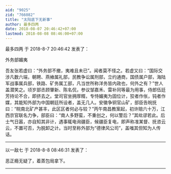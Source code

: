 ```yaml
---
aid: "9025"
zid: "766082"
title: "太阳底下无新事"
author: 最多四两
date: 2018-08-07 20:46:42+07:00
lastmod: 2018-08-08 08:46:00+07:00
---
```


最多四两 于 2018-8-7 20:46:42 发表了：

外务部媚夷

吾友张若虚曰：“外务部不撤，夷难且未已”。闻者莫不怪之。若虚又曰：“国际交涉凡数六端，朝聘、燕飨属礼部，民教争讼属刑部，立约通商，国债属户部，海陆军战事属兵部，铁路、矿务属工部，凡当世所称洋务皆内政也，何外之有？”世人盖潜笑之。顷岁部丞顾肇新、陈名侃，参议邹嘉禾、雷补同等最为用事，侍郎伍廷芳持论不合，即挤去之。堂司官坐拥厚糈，专恃媚夷为固位计，狡者作伥，钝者作媒，其能知外部为中国朝廷所设者，盖无几人。安徽争铜官山矿，部臣告皖抚曰：“皖南北矿产甚丰，此区区者何必与较？”丙午南昌教案起，初许赔六十万，江西京官联名力争，部臣曰：“南人多野蛮，不重创之，何以警后？”其纰谬若此。后士气日嚣，亦自知其非计，遇事辄电询疆臣，候疆臣复电，即声称准某督、抚咨云云，不置可否，为脱卸之计。当时至称外部为“德律风公司”，盖嗤其但知为人传话。

---

以一敌七 于 2018-8-8 08:46:31 发表了：

恶正瘾无疑了，着蒸包局拿下。

---
